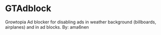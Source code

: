 # GTAdblock
Growtopia Ad blocker for disabling ads in weather background (billboards, airplanes) and in ad blocks. By: ama6nen
